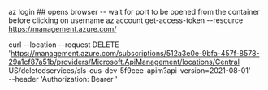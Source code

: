 az login ## opens browser -- wait for port to be opened from the container before clicking on username
az account get-access-token --resource https://management.azure.com/

curl --location --request DELETE 'https://management.azure.com/subscriptions/512a3e0e-9bfa-457f-8578-29a1cf87a51b/providers/Microsoft.ApiManagement/locations/Central US/deletedservices/sls-cus-dev-5f9cee-apim?api-version=2021-08-01' \
--header 'Authorization: Bearer <ACCESS TOKEN FROM ABOVE>'
